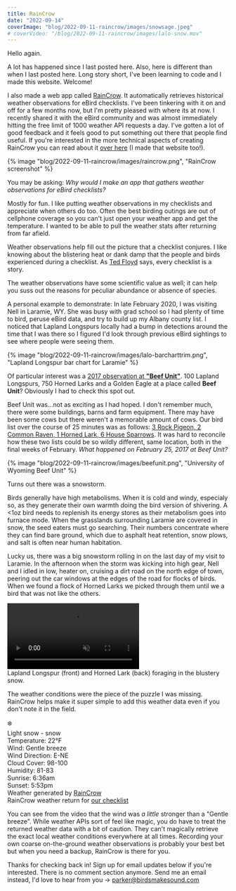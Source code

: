 ```yaml
---
title: RainCrow
date: "2022-09-14"
coverImage: "blog/2022-09-11-raincrow/images/snowsage.jpeg"
# coverVideo: "/blog/2022-09-11-raincrow/images/lalo-snow.mov" 
---
```

Hello again.

A lot has happened since I last posted here. Also, here is different than when I last posted here. Long story short, I've been learning to code and I made this website. Welcome!

I also made a web app called [RainCrow](https://raincrow.netlify.app/). It automatically retrieves historical weather observations for eBird checklists. I've been tinkering with it on and off for a few months now, but I'm pretty pleased with where its at now. I recently shared it with the eBird community and was almost immediately hitting the free limit of 1000 weather API requests a day. I've gotten a lot of good feedback and it feels good to put something out there that people find useful. If you're interested in the more technical aspects of creating RainCrow you can read about it [over here](https://parkerdavis.dev/projects/ebird-weather/) (I made that website too!).

{% image "blog/2022-09-11-raincrow/images/raincrow.png", "RainCrow screenshot" %}

You may be asking: *Why would I make an app that gathers weather observations for eBird checklists?*

Mostly for fun. I like putting weather observations in my checklists and appreciate when others do too. Often the best birding outings are out of cellphone coverage so you can't just open your weather app and get the temperature. I wanted to be able to pull the weather stats after returning from far afield. 

Weather observations help fill out the picture that a checklist conjures. I like knowing about the blistering heat or dank damp that the people and birds experienced during a checklist. As [Ted Floyd](https://www.aba.org/how-to-know-the-birds-by-ted-floyd/) says, every checklist is a story.

The weather observations have some scientific value as well; it can help you suss out the reasons for peculiar abundance or absence of species. 

A personal example to demonstrate: In late February 2020, I was visiting Nell in Laramie, WY. She was busy with grad school so I had plenty of time to bird, peruse eBird data, and try to build up my Albany county list. I noticed that Lapland Longspurs locally had a bump in detections around the time that I was there so I figured I'd look through previous eBird sightings to see where people were seeing them.

{% image "blog/2022-09-11-raincrow/images/lalo-barcharttrim.png", "Lapland Longspur bar chart for Laramie" %}

Of particular interest was a [2017 observation at **"Beef Unit"**](https://ebird.org/checklist/S34793813). 100 Lapland Longspurs, 750 Horned Larks and a Golden Eagle at a place called **Beef Unit**? Obviously I had to check this spot out.

Beef Unit was...not as exciting as I had hoped. I don't remember much, there were some buildings, barns and farm equipment. There may have been some cows but there weren't a memorable amount of cows. Our bird list over the course of 25 minutes was as follows:
[3 Rock Pigeon, 2 Common Raven, 1 Horned Lark, 6 House Sparrows](https://ebird.org/checklist/S6483327). It was hard to reconcile how these two lists could be so wildly different, same location, both in the final weeks of February. *What happened on February 25, 2017 at Beef Unit?*

<div class="full-width">
{% image "blog/2022-09-11-raincrow/images/beefunit.png", "University of Wyoming Beef Unit" %}
</div>

Turns out there was a snowstorm.

Birds generally have high metabolisms. When it is cold and windy, especialy so, as they generate their own warmth doing the bird version of shivering. A <1oz bird needs to replenish its energy stores as their metabolism goes into furnace mode. When the grasslands surrounding Laramie are covered in snow, the seed eaters must go searching. Their numbers concentrate where they can find bare ground, which due to asphalt heat retention, snow plows, and salt is often near human habitation.

Lucky us, there was a big snowstorm rolling in on the last day of my visit to Laramie. In the afternoon when the storm was kicking into high gear, Nell and I idled in low, heater on, cruising a dirt road on the north edge of town, peering out the car windows at the edges of the road for flocks of birds. When we found a flock of Horned Larks we picked through them until we a bird that was not like the others.

<!-- ![Lapland Longspurs foraging](blog/2022-09-11-raincrow/images/lalo-snow.mov) -->
<div class="video-container full-width">
    <video controls autoplay muted loop loading="lazy">
        <source src="./images/lalo-snow.mov"
                    type="video/mp4">
    </video>
    <figcaption>Lapland Longspur (front) and Horned Lark (back) foraging in the blustery snow.</figcaption>
</div>

The weather conditions were the piece of the puzzle I was missing. RainCrow helps make it super simple to add this weather data even if you don't note it in the field.

<div class="quote-largetext">
❄️<br>
Light snow - snow<br>
Temperature: 22°F<br>
Wind: Gentle breeze<br>
Wind Direction: E-NE<br>
Cloud Cover: 98-100<br>
Humidity: 81-83<br>
Sunrise: 6:36am<br>
Sunset: 5:53pm<br>
Weather generated by <a href="https://raincrow.netlify.app/" target="_blank">RainCrow</a>
</div>
<figcaption>RainCrow weather return for <a href="https://ebird.org/checklist/S65342160">our checklist</a></figcaption>

You can see from the video that the wind was *a little* stronger than a "Gentle breeze". While weather APIs sort of feel like magic, you do have to treat the returned weather data with a bit of caution. They can't magically retrieve the exact local weather conditions everywhere at all times. Recording your own coarse on-the-ground weather observations is probably your best bet but when you need a backup, RainCrow is there for you.

Thanks for checking back in! Sign up for email updates below if you're interested. There is no comment section anymore. Send me an email instead, I'd love to hear from you →
[parker@birdsmakesound.com](mailto:parker@birdsmakesound.com)
